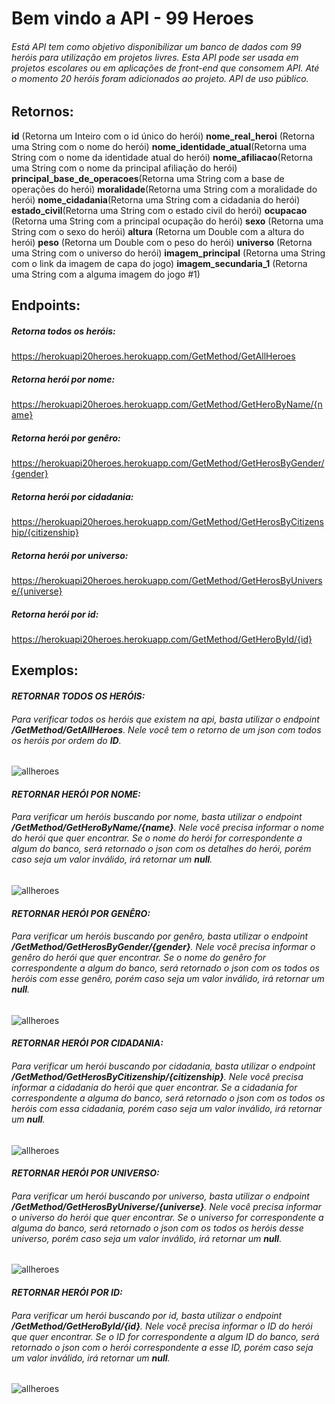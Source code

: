 # Bem vindo a API - 99 Heroes


###### Está API tem como objetivo disponibilizar um banco de dados com 99 heróis para utilização em projetos livres. Esta API pode ser usada em projetos escolares ou em aplicações de front-end que consomem API. Até o momento 20 heróis foram adicionados ao projeto. API de uso público.

## Retornos:
**id** (Retorna um Inteiro com o id único do herói) 
**nome_real_heroi** (Retorna uma String com o nome do herói)
**nome_identidade_atual**(Retorna uma String com o nome da identidade atual do herói)
**nome_afiliacao**(Retorna uma String com o nome da principal afiliação do herói)
**principal_base_de_operacoes**(Retorna uma String com a base de operações do herói)
**moralidade**(Retorna uma String com a moralidade do herói)
**nome_cidadania**(Retorna uma String com a cidadania do herói)
**estado_civil**(Retorna uma String com o estado civil do herói)
**ocupacao** (Retorna uma String com a principal ocupação do herói)
**sexo** (Retorna uma String com o sexo do herói)
**altura** (Retorna um Double com a altura do herói) 
**peso** (Retorna um Double com o peso do herói) 
**universo** (Retorna uma String com o universo do herói)
**imagem_principal** (Retorna uma String com o link da imagem de capa do jogo)
**imagem_secundaria_1** (Retorna uma String com a alguma imagem do jogo #1)



## Endpoints:
##### Retorna todos os heróis:
https://herokuapi20heroes.herokuapp.com/GetMethod/GetAllHeroes

##### Retorna herói por nome:
https://herokuapi20heroes.herokuapp.com/GetMethod/GetHeroByName/{name}

##### Retorna herói por genêro:
https://herokuapi20heroes.herokuapp.com/GetMethod/GetHerosByGender/{gender}

##### Retorna herói por cidadania:
https://herokuapi20heroes.herokuapp.com/GetMethod/GetHerosByCitizenship/{citizenship}

##### Retorna herói por universo:
https://herokuapi20heroes.herokuapp.com/GetMethod/GetHerosByUniverse/{universe}

##### Retorna herói por id:
https://herokuapi20heroes.herokuapp.com/GetMethod/GetHeroById/{id}

## Exemplos:

#### ***RETORNAR TODOS OS HERÓIS:***
###### Para verificar todos os heróis que existem na api, basta utilizar o endpoint ***/GetMethod/GetAllHeroes***. Nele você tem o retorno de um json com todos os heróis por ordem do ***ID***.
![allheroes](https://user-images.githubusercontent.com/62068883/170247052-17bf865f-d8ef-4a6c-8372-583ec4cd09b2.PNG)


#### ***RETORNAR HERÓI POR NOME:***
###### Para verificar um heróis buscando por nome, basta utilizar o endpoint ***/GetMethod/GetHeroByName/{name}***. Nele você precisa informar o nome do herói que quer encontrar. Se o nome do herói for correspondente a algum do banco, será retornado o json com os detalhes do herói, porém caso seja um valor inválido, irá retornar um ***null***.
![allheroes](https://user-images.githubusercontent.com/62068883/170247052-17bf865f-d8ef-4a6c-8372-583ec4cd09b2.PNG)


#### ***RETORNAR HERÓI POR GENÊRO:***
###### Para verificar um heróis buscando por genêro, basta utilizar o endpoint ***/GetMethod/GetHerosByGender/{gender}***. Nele você precisa informar o genêro do herói que quer encontrar. Se o nome do genêro for correspondente a algum do banco, será retornado o json com os todos os heróis com esse genêro, porém caso seja um valor inválido, irá retornar um ***null***.
![allheroes](https://user-images.githubusercontent.com/62068883/170247052-17bf865f-d8ef-4a6c-8372-583ec4cd09b2.PNG)


#### ***RETORNAR HERÓI POR CIDADANIA:***
###### Para verificar um herói buscando por cidadania, basta utilizar o endpoint ***/GetMethod/GetHerosByCitizenship/{citizenship}***. Nele você precisa informar a cidadania do herói que quer encontrar. Se a cidadania for correspondente a alguma do banco, será retornado o json com os todos os heróis com essa cidadania, porém caso seja um valor inválido, irá retornar um ***null***.
![allheroes](https://user-images.githubusercontent.com/62068883/170247052-17bf865f-d8ef-4a6c-8372-583ec4cd09b2.PNG)

#### ***RETORNAR HERÓI POR UNIVERSO:***
###### Para verificar um herói buscando por universo, basta utilizar o endpoint ***/GetMethod/GetHerosByUniverse/{universe}***. Nele você precisa informar o universo do herói que quer encontrar. Se o universo for correspondente a alguma do banco, será retornado o json com os todos os heróis desse universo, porém caso seja um valor inválido, irá retornar um ***null***.
![allheroes](https://user-images.githubusercontent.com/62068883/170247052-17bf865f-d8ef-4a6c-8372-583ec4cd09b2.PNG)


#### ***RETORNAR HERÓI POR ID:***
###### Para verificar um herói buscando por id, basta utilizar o endpoint ***/GetMethod/GetHeroById/{id}***. Nele você precisa informar o ID do herói que quer encontrar. Se o ID for correspondente a algum ID do banco, será retornado o json com o herói correspondente a esse ID, porém caso seja um valor inválido, irá retornar um ***null***.
![allheroes](https://user-images.githubusercontent.com/62068883/170247052-17bf865f-d8ef-4a6c-8372-583ec4cd09b2.PNG)
